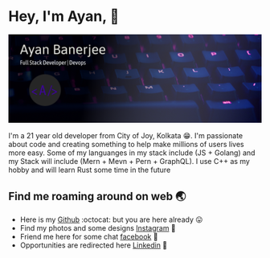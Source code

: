 # Hey, I'm Ayan, :wave:

![Banner Ayan](./ghbanner.png)

<p>I'm a 21 year old developer from City of Joy, Kolkata &#128513;. I'm passionate about code and creating something to help make millions of users lives more easy. Some of my languanges in my stack include (JS + Golang) and my Stack will include (Mern + Mevn + Pern + GraphQL). I use C++ as my hobby and will learn Rust some time in the future</p>

## Find me roaming around on web :earth_asia:
 * Here is my [Github](https://github.com/Ayanrocks) :octocat: but you are here already :stuck_out_tongue:	
 * Find my photos and some designs [Instagram](https://www.instagram.com/ayanrocks5/) :art:	
 * Friend me here for some chat [facebook](https://www.facebook.com/ayan.banerjee.378) :beers:		
 * Opportunities are redirected here [Linkedin](https://www.linkedin.com/in/ayanbanerjee21/) :star2: